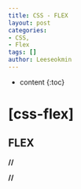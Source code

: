 ```yaml
---
title: CSS - FLEX
layout: post
categories:
- CSS,
- Flex
tags: []
author: Leeseokmin
---
```


* content
{:toc}

# [css-flex]
## FLEX
<!--[인터스터디 pc버전](/assets/images/portfolio/interstudy-pc.jpg)-->

**//**

**//**
